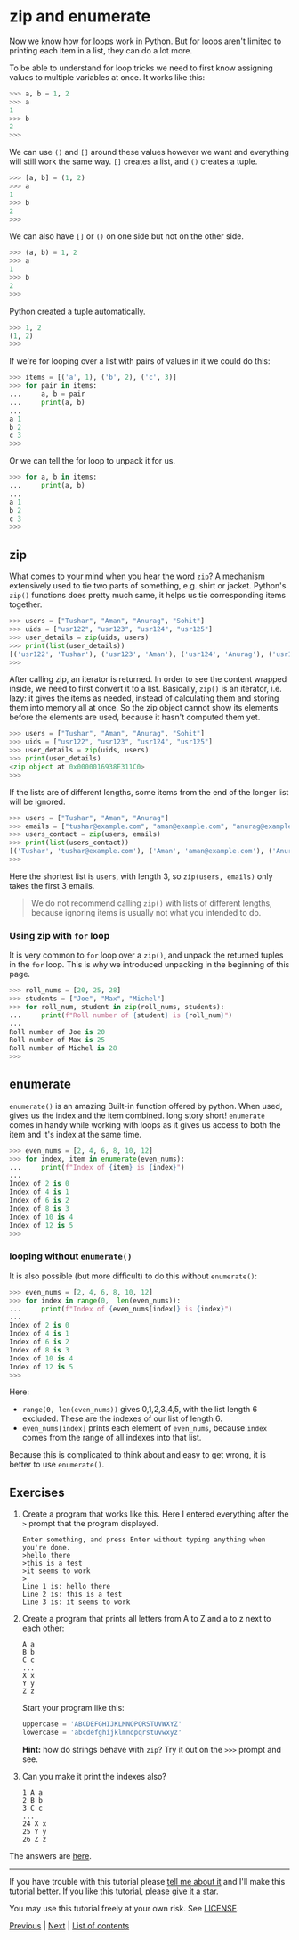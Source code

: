 # zip and enumerate

Now we know how [for loops](loops.md#for-loops) work in Python. But
for loops aren't limited to printing each item in a list, they can
do a lot more.

To be able to understand for loop tricks we need to first know
assigning values to multiple variables at once. It works like this:

```python
>>> a, b = 1, 2
>>> a
1
>>> b
2
>>>
```

We can use `()` and `[]` around these values however we want and
everything will still work the same way. `[]` creates a list, and
`()` creates a tuple.

```python
>>> [a, b] = (1, 2)
>>> a
1
>>> b
2
>>>
```

We can also have `[]` or `()` on one side but not on the other
side.

```python
>>> (a, b) = 1, 2
>>> a
1
>>> b
2
>>>
```

Python created a tuple automatically.

```python
>>> 1, 2
(1, 2)
>>>
```

If we're for looping over a list with pairs of values in it we
could do this:

```python
>>> items = [('a', 1), ('b', 2), ('c', 3)]
>>> for pair in items:
...     a, b = pair
...     print(a, b)
...
a 1
b 2
c 3
>>>
```

Or we can tell the for loop to unpack it for us.

```python
>>> for a, b in items:
...     print(a, b)
...
a 1
b 2
c 3
>>>
```

## zip

What comes to your mind when you hear the word `zip`? A mechanism extensively used to tie two parts of something, e.g. shirt or jacket. Python's `zip()` functions does pretty much same, it helps us tie corresponding items together.

```python
>>> users = ["Tushar", "Aman", "Anurag", "Sohit"]
>>> uids = ["usr122", "usr123", "usr124", "usr125"]
>>> user_details = zip(uids, users)
>>> print(list(user_details))
[('usr122', 'Tushar'), ('usr123', 'Aman'), ('usr124', 'Anurag'), ('usr125', 'Sohit')]
>>>
```
After calling zip, an iterator is returned. In order to see the content wrapped inside, we need to first convert it to a list. Basically, `zip()` is an iterator, i.e. lazy: it gives the items as needed, instead of calculating them and storing them into memory all at once. So the zip object cannot show its elements before the elements are used, because it hasn't computed them yet.
```python
>>> users = ["Tushar", "Aman", "Anurag", "Sohit"]
>>> uids = ["usr122", "usr123", "usr124", "usr125"]
>>> user_details = zip(uids, users)
>>> print(user_details)
<zip object at 0x0000016938E311C0>
>>>
```

If the lists are of different lengths, some items from the end of the longer list will be ignored.
```python
>>> users = ["Tushar", "Aman", "Anurag"]
>>> emails = ["tushar@example.com", "aman@example.com", "anurag@example.com", "sohit@example.com"]
>>> users_contact = zip(users, emails)
>>> print(list(users_contact))
[('Tushar', 'tushar@example.com'), ('Aman', 'aman@example.com'), ('Anurag', 'anurag@example.com')]
>>>
```


Here the shortest list is `users`, with length 3, so `zip(users, emails)` only takes the first 3 emails.
> We do not recommend calling `zip()` with lists of different lengths, because ignoring items is usually not what you intended to do.

### Using zip with `for` loop

It is very common to `for` loop over a `zip()`, and unpack the returned tuples in the `for` loop.
This is why we introduced unpacking in the beginning of this page.

```python
>>> roll_nums = [20, 25, 28]
>>> students = ["Joe", "Max", "Michel"]
>>> for roll_num, student in zip(roll_nums, students):
...     print(f"Roll number of {student} is {roll_num}")
...
Roll number of Joe is 20
Roll number of Max is 25
Roll number of Michel is 28
>>>
```

## enumerate

`enumerate()` is an amazing Built-in function offered by python. When used, gives us the index and the item combined. long story short! `enumerate` comes in handy while working with loops as it gives us access to both the item and it's index at the same time.

```python
>>> even_nums = [2, 4, 6, 8, 10, 12]
>>> for index, item in enumerate(even_nums):
...     print(f"Index of {item} is {index}")
...
Index of 2 is 0
Index of 4 is 1
Index of 6 is 2
Index of 8 is 3
Index of 10 is 4
Index of 12 is 5
>>>
```

### looping without `enumerate()`

It is also possible (but more difficult) to do this without `enumerate()`:

```python
>>> even_nums = [2, 4, 6, 8, 10, 12]
>>> for index in range(0,  len(even_nums)):
...     print(f"Index of {even_nums[index]} is {index}")
...
Index of 2 is 0
Index of 4 is 1
Index of 6 is 2
Index of 8 is 3
Index of 10 is 4
Index of 12 is 5
>>>
```

Here:
* `range(0, len(even_nums))` gives 0,1,2,3,4,5, with the list length 6 excluded. These are the indexes of our list of length 6.
* `even_nums[index]` prints each element of `even_nums`, because `index` comes from the range of all indexes into that list.

Because this is complicated to think about and easy to get wrong, it is better to use `enumerate()`.

## Exercises

1. Create a program that works like this. Here I entered everything
    after the `>` prompt that the program displayed.

    ```
    Enter something, and press Enter without typing anything when you're done.
    >hello there
    >this is a test
    >it seems to work
    >
    Line 1 is: hello there
    Line 2 is: this is a test
    Line 3 is: it seems to work
    ```

2. Create a program that prints all letters from A to Z and a to z
    next to each other:

    ```
    A a
    B b
    C c
    ...
    X x
    Y y
    Z z
    ```

    Start your program like this:

    ```python
    uppercase = 'ABCDEFGHIJKLMNOPQRSTUVWXYZ'
    lowercase = 'abcdefghijklmnopqrstuvwxyz'
    ```

    **Hint:** how do strings behave with `zip`? Try it out on the
    `>>>` prompt and see.

3. Can you make it print the indexes also?

    ```
    1 A a
    2 B b
    3 C c
    ...
    24 X x
    25 Y y
    26 Z z
    ```

The answers are [here](answers.md).

***

If you have trouble with this tutorial please [tell me about
it](../contact-me.md) and I'll make this tutorial better. If you
like this tutorial, please [give it a
star](../README.md#how-can-i-thank-you-for-writing-and-sharing-this-tutorial).

You may use this tutorial freely at your own risk. See
[LICENSE](../LICENSE).

[Previous](loops.md) | [Next](dicts.md) |
[List of contents](../README.md#basics)
